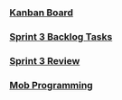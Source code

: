 ### [Kanban Board](https://dev.azure.com/sbarikiv/Gaming%20Behavioral%20Matchmaking%20System/_boards/board/t/Gaming%20Behavioral%20Matchmaking%20System%20Team/Backlog%20items)
### [Sprint 3 Backlog Tasks](https://dev.azure.com/sbarikiv/Gaming%20Behavioral%20Matchmaking%20System/_sprints/backlog/Gaming%20Behavioral%20Matchmaking%20System%20Team/Gaming%20Behavioral%20Matchmaking%20System/Sprint%203)
### [Sprint 3 Review](https://web.microsoftstream.com/video/defef4be-3dec-41eb-93a7-95a7b5675a43)
### [Mob Programming](https://web.microsoftstream.com/video/50e932a6-9201-4f69-8969-9ba92f0d278f)
